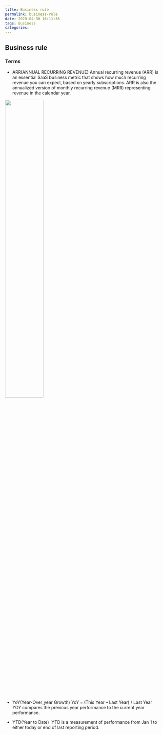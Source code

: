 ```yaml
---
title: Business rule
permalink: business-rule
date: 2020-04-30 16:11:36
tags: Business
categories:
---
```


## Business rule

### Terms
* ARR(ANNUAL RECURRING REVENUE)
Annual recurring revenue (ARR) is an essential SaaS business metric that shows how much recurring revenue you can expect, based on yearly subscriptions. ARR is also the annualized version of monthly recurring revenue (MRR) representing revenue in the calendar year.

<img src="/jinhuan-blog/images/arr.png" width="50%" height="50%">

* YoY(Year-Over_year Growth)
YoY = (This Year – Last Year) / Last Year
YOY compares the previous year performance to the current year performance. 

* YTD(Year to Date)
 YTD is a measurement of performance from Jan 1 to either today or end of last reporting period.

